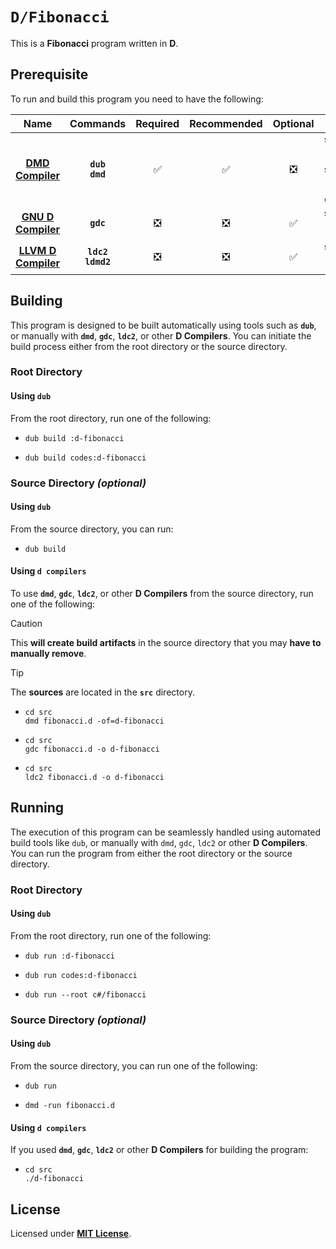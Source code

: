 # `D/Fibonacci`

This is a **Fibonacci** program written in **D**.

## Prerequisite

To run and build this program you need to have the following:

| Name | Commands | Required | Recommended | Optional | Notes |
|:----:|:--------:|:--------:|:-----------:|:--------:|:-----:|
| [**DMD Compiler**](https://dlang.org/download.html) | **`dub`**<br>**`dmd`** | &#9989; | &#9989; | &#10062; | **`sudo apt install dub`**<br>**`sudo apt install dmd-compiler`** |
| [**GNU D Compiler**](https://gcc.gnu.org) | **`gdc`** | &#10062; | &#10062; | &#9989; | **`sudo apt install gdc`** |
| [**LLVM D Compiler**](https://wiki.dlang.org/LDC) | **`ldc2`**<br>**`ldmd2`** | &#10062; | &#10062; | &#9989; | **`sudo apt install ldc`** |

## Building

This program is designed to be built automatically using tools such as **`dub`**, or manually with **`dmd`**, **`gdc`**, **`ldc2`**, or other **D Compilers**. You can initiate the build process either from the root directory or the source directory.

### Root Directory

#### Using `dub`

From the root directory, run one of the following:

* ```
  dub build :d-fibonacci
  ```
* ```
  dub build codes:d-fibonacci
  ```

### Source Directory _(optional)_

#### Using `dub`

From the source directory, you can run:

* ```
  dub build
  ```

#### Using `d compilers`

To use **`dmd`**, **`gdc`**, **`ldc2`**, or other **D Compilers** from the source directory, run one of the following:

> [!CAUTION]
> This **will create build artifacts** in the source directory that you may **have to manually remove**.

> [!TIP]
> The **sources** are located in the **`src`** directory.

* ```
  cd src
  dmd fibonacci.d -of=d-fibonacci
  ```
* ```
  cd src
  gdc fibonacci.d -o d-fibonacci
  ```
* ```
  cd src
  ldc2 fibonacci.d -o d-fibonacci
  ```

## Running

The execution of this program can be seamlessly handled using automated build tools like `dub`, or manually with `dmd`, `gdc`, `ldc2` or other **D Compilers**. You can run the program from either the root directory or the source directory.

### Root Directory

#### Using `dub`

From the root directory, run one of the following:

* ```
  dub run :d-fibonacci
  ```
* ```
  dub run codes:d-fibonacci
  ```
* ```
  dub run --root c#/fibonacci
  ```

### Source Directory _(optional)_

#### Using `dub`

From the source directory, you can run one of the following:

* ```
  dub run
  ```
* ```
  dmd -run fibonacci.d
  ```

#### Using `d compilers`

If you used **`dmd`**, **`gdc`**, **`ldc2`** or other **D Compilers** for building the program:

* ```
  cd src
  ./d-fibonacci
  ```

## License

Licensed under [**MIT License**](LICENSE).
